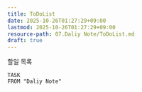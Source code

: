 ```yaml
---
title: ToDoList
date: 2025-10-26T01:27:29+09:00
lastmod: 2025-10-26T01:27:29+09:00
resource-path: 07.Daliy Note/ToDoList.md
draft: true
---
```

할일 목록

```dataview
TASK
FROM "Daliy Note"
```
